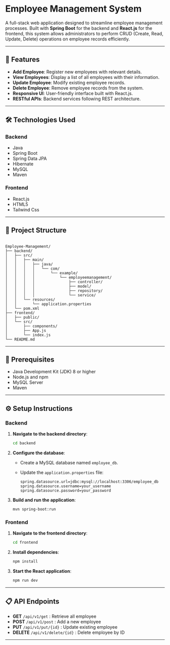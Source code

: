 
# Employee Management System

A full-stack web application designed to streamline employee management processes. Built with **Spring Boot** for the backend and **React.js** for the frontend, this system allows administrators to perform CRUD (Create, Read, Update, Delete) operations on employee records efficiently.

---

## 🚀 Features

- **Add Employee**: Register new employees with relevant details.
- **View Employees**: Display a list of all employees with their information.
- **Update Employee**: Modify existing employee records.
- **Delete Employee**: Remove employee records from the system.
- **Responsive UI**: User-friendly interface built with React.js.
- **RESTful APIs**: Backend services following REST architecture.

---

## 🛠️ Technologies Used

### Backend

- Java
- Spring Boot
- Spring Data JPA
- Hibernate
- MySQL
- Maven

### Frontend

- React.js
- HTML5
- Tailwind Css


---

## 📂 Project Structure

```

Employee-Management/
├── backend/
│   ├── src/
│   │   ├── main/
│   │   │   ├── java/
│   │   │   │   └── com/
│   │   │   │       └── example/
│   │   │   │           └── employeemanagement/
│   │   │   │               ├── controller/
│   │   │   │               ├── model/
│   │   │   │               ├── repository/
│   │   │   │               └── service/
│   │   └── resources/
│   │       └── application.properties
│   └── pom.xml
├── frontend/
│   ├── public/
│   └── src/
│       ├── components/
│       ├── App.js
│       └── index.js
└── README.md

````

---

## 🧰 Prerequisites

- Java Development Kit (JDK) 8 or higher
- Node.js and npm
- MySQL Server
- Maven

---

## ⚙️ Setup Instructions

### Backend

1. **Navigate to the backend directory**:
   ```bash
   cd backend


2. **Configure the database**:

   * Create a MySQL database named `employee_db`.
   * Update the `application.properties` file:

     ```
     spring.datasource.url=jdbc:mysql://localhost:3306/employee_db
     spring.datasource.username=your_username
     spring.datasource.password=your_password
     ```

3. **Build and run the application**:

   ```bash
   mvn spring-boot:run
   ```

### Frontend

1. **Navigate to the frontend directory**:

   ```bash
   cd frontend
   ```

2. **Install dependencies**:

   ```bash
   npm install
   ```

3. **Start the React application**:

   ```bash
   npm run dev
   ```

---

## 📋 API Endpoints

* **GET** `/api/v1/get` : Retrieve all employee
* **POST** `/api/v1/post` : Add a new employee
* **PUT** `/api/v1/put/{id}` : Update existing employee
* **DELETE** `/api/v1/delete/{id}` : Delete employee by ID

---
